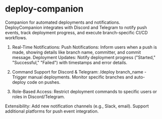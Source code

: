 # deploy-companion
Companion for automated deployments and notifications. DeployCompanion integrates with Discord and Telegram to notify push events, track deployment progress, and execute branch-specific CI/CD workflows.

1. Real-Time Notifications:
Push Notifications: Inform users when a push is made, showing details like branch name, committer, and commit message.
Deployment Updates: Notify deployment progress ("Started," "Successful," "Failed") with timestamps and error details.

2. Command Support for Discord & Telegram:
/deploy branch_name - Trigger manual deployments.
Monitor specific branches and auto-deploy code on pushes.

3. Role-Based Access:
Restrict deployment commands to specific users or roles in Discord/Telegram.

Extensibility:
Add new notification channels (e.g., Slack, email).
Support additional platforms for push event integration.
